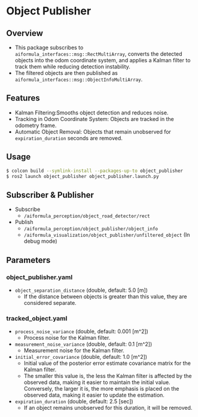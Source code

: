 # Object Publisher

## Overview
- This package subscribes to `aiformula_interfaces::msg::RectMultiArray`, converts the detected objects into the odom coordinate system, and applies a Kalman filter to track them while reducing detection instability.
- The filtered objects are then published as `aiformula_interfaces::msg::ObjectInfoMultiArray`.

## Features
- Kalman Filtering:Smooths object detection and reduces noise.
- Tracking in Odom Coordinate System: Objects are tracked in the odometry frame.
- Automatic Object Removal: Objects that remain unobserved for `expiration_duration` seconds are removed.

## Usage
```sh
$ colcon build --symlink-install --packages-up-to object_publisher
$ ros2 launch object_publisher object_publisher.launch.py
```

## Subscriber & Publisher
- Subscribe
    - `/aiformula_perception/object_road_detector/rect`
- Publish
    - `/aiformula_perception/object_publisher/object_info`
    - `/aiformula_visualization/object_publisher/unfiltered_object` (In debug mode)

## Parameters
### object_publisher.yaml
- `object_separation_distance` (double, default: 5.0 [m])
    - If the distance between objects is greater than this value, they are considered separate.

### tracked_object.yaml
- `process_noise_variance` (double, default: 0.001 [m^2])
    - Process noise for the Kalman filter.
- `measurement_noise_variance` (double, default: 0.1 [m^2])
    - Measurement noise for the Kalman filter.
- `initial_error_covariance` (double, default: 1.0 [m^2])
    - Initial value of the posterior error estimate covariance matrix for the Kalman filter.
    - The smaller this value is, the less the Kalman filter is affected by the observed data, making it easier to maintain the initial value. Conversely, the larger it is, the more emphasis is placed on the observed data, making it easier to update the estimation.
- `expiration_duration` (double, default: 2.5 [sec])
    - If an object remains unobserved for this duration, it will be removed.
